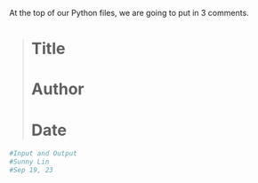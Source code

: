 At the top of our Python files, we are going to put in 3 comments.

> # Title
> # Author
> # Date

```python
#Input and Output
#Sunny Lin
#Sep 19, 23
```